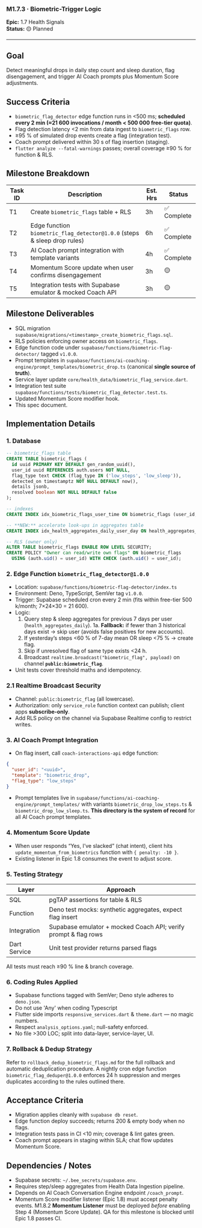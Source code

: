 ### M1.7.3 · Biometric-Trigger Logic

**Epic:** 1.7 Health Signals\
**Status:** 🟡 Planned

---

## Goal

Detect meaningful drops in daily step count and sleep duration, flag
disengagement, and trigger AI Coach prompts plus Momentum Score adjustments.

## Success Criteria

- `biometric_flag_detector` edge function runs in <500 ms; **scheduled every 2
  min (≈21 600 invocations / month &lt; 500 000 free-tier quota)**.
- Flag detection latency <2 min from data ingest to `biometric_flags` row.
- ≥95 % of simulated drop events create a flag (integration test).
- Coach prompt delivered within 30 s of flag insertion (staging).
- `flutter analyze --fatal-warnings` passes; overall coverage ≥90 % for function
  & RLS.

## Milestone Breakdown

| Task ID | Description                                                              | Est. Hrs | Status      |
| ------- | ------------------------------------------------------------------------ | -------- | ----------- |
| T1      | Create `biometric_flags` table + RLS                                     | 3h       | ✅ Complete |
| T2      | Edge function `biometric_flag_detector@1.0.0` (steps & sleep drop rules) | 6h       | ✅ Complete |
| T3      | AI Coach prompt integration with template variants                       | 4h       | ✅ Complete |
| T4      | Momentum Score update when user confirms disengagement                   | 3h       | 🟡          |
| T5      | Integration tests with Supabase emulator & mocked Coach API              | 3h       | 🟡          |

## Milestone Deliverables

- SQL migration `supabase/migrations/<timestamp>_create_biometric_flags.sql`.
- RLS policies enforcing owner access on `biometric_flags`.
- Edge function code under `supabase/functions/biometric-flag-detector/` tagged
  `v1.0.0`.
- Prompt templates in
  `supabase/functions/ai-coaching-engine/prompt_templates/biometric_drop.ts`
  (canonical **single source of truth**).
- Service layer update `core/health_data/biometric_flag_service.dart`.
- Integration test suite
  `supabase/functions/tests/biometric_flag_detector.test.ts`.
- Updated Momentum Score modifier hook.
- This spec document.

## Implementation Details

### 1. Database

```sql
-- biometric_flags table
CREATE TABLE biometric_flags (
  id uuid PRIMARY KEY DEFAULT gen_random_uuid(),
  user_id uuid REFERENCES auth.users NOT NULL,
  flag_type text CHECK (flag_type IN ('low_steps', 'low_sleep')),
  detected_on timestamptz NOT NULL DEFAULT now(),
  details jsonb,
  resolved boolean NOT NULL DEFAULT false
);

-- indexes
CREATE INDEX idx_biometric_flags_user_time ON biometric_flags (user_id, detected_on DESC);

-- **NEW:** accelerate look-ups in aggregates table
CREATE INDEX idx_health_aggregates_daily_user_day ON health_aggregates_daily (user_id, day DESC);

-- RLS (owner only)
ALTER TABLE biometric_flags ENABLE ROW LEVEL SECURITY;
CREATE POLICY "Owner can read/write own flags" ON biometric_flags
  USING (auth.uid() = user_id) WITH CHECK (auth.uid() = user_id);
```

### 2. Edge Function `biometric_flag_detector@1.0.0`

- Location: `supabase/functions/biometric-flag-detector/index.ts`
- Environment: Deno, TypeScript, SemVer tag `v1.0.0`.
- Trigger: Supabase scheduled cron every 2 min (fits within free-tier 500
  k/month; 7×24×30 = 21 600).
- Logic:
  1. Query step & sleep aggregates for previous 7 days per user
     (`health_aggregates_daily`). 1a. **Fallback:** if fewer than 3 historical
     days exist → skip user (avoids false positives for new accounts).
  2. If yesterday’s steps <60 % of 7-day mean OR sleep <75 % → create flag.
  3. Skip if unresolved flag of same type exists <24 h.
  4. Broadcast `realtime.broadcast("biometric_flag", payload)` on channel
     **`public:biometric_flag`**.
- Unit tests cover threshold maths and idempotency.

### 2.1 Realtime Broadcast Security

- Channel: `public:biometric_flag` (all lowercase).
- Authorization: only `service_role` function context can publish; client apps
  **subscribe-only**.
- Add RLS policy on the channel via Supabase Realtime config to restrict writes.

### 3. AI Coach Prompt Integration

- On flag insert, call `coach-interactions-api` edge function:

```json
{
  "user_id": "<uuid>",
  "template": "biometric_drop",
  "flag_type": "low_steps"
}
```

- Prompt templates live in
  `supabase/functions/ai-coaching-engine/prompt_templates/` with variants
  `biometric_drop_low_steps.ts` & `biometric_drop_low_sleep.ts`. **This
  directory is the system of record** for all AI Coach prompt templates.

### 4. Momentum Score Update

- When user responds “Yes, I’ve slacked” (chat intent), client hits
  `update_momentum_from_biometrics` function with `{ penalty: -10 }`.
- Existing listener in Epic 1.8 consumes the event to adjust score.

### 5. Testing Strategy

| Layer        | Approach                                                        |
| ------------ | --------------------------------------------------------------- |
| SQL          | pgTAP assertions for table & RLS                                |
| Function     | Deno test mocks: synthetic aggregates, expect flag insert       |
| Integration  | Supabase emulator + mocked Coach API; verify prompt & flag rows |
| Dart Service | Unit test provider returns parsed flags                         |

All tests must reach ≥90 % line & branch coverage.

### 6. Coding Rules Applied

- Supabase functions tagged with SemVer; Deno style adheres to `deno.json`.
- Do not use 'Any' when coding Typescript
- Flutter side imports `responsive_services.dart` & `theme.dart` — no magic
  numbers.
- Respect `analysis_options.yaml`; null-safety enforced.
- No file >300 LOC; split into data-layer, service-layer, UI.

### 7. Rollback & Dedup Strategy

Refer to `rollback_dedup_biometric_flags.md` for the full rollback and automatic
deduplication procedure. A nightly cron edge function
`biometric_flag_deduper@1.0.0` enforces 24 h suppression and merges duplicates
according to the rules outlined there.

## Acceptance Criteria

- Migration applies cleanly with `supabase db reset`.
- Edge function deploy succeeds; returns 200 & empty body when no flags.
- Integration tests pass in CI <10 min; coverage & lint gates green.
- Coach prompt appears in staging within SLA; chat flow updates Momentum Score.

## Dependencies / Notes

- Supabase secrets: `~/.bee_secrets/supabase.env`.
- Requires step/sleep aggregates from Health Data Ingestion pipeline.
- Depends on AI Coach Conversation Engine endpoint `/coach_prompt`.
- Momentum Score modifier listener (Epic 1.8) must accept penalty events. M1.8.2
  **Momentum Listener** must be deployed _before_ enabling Step 4 (Momentum
  Score Update). QA for this milestone is blocked until Epic 1.8 passes CI.
